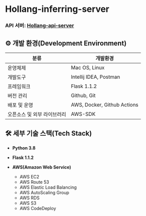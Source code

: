 # Hollang-inferring-server

### API 서버: [Hollang-api-server](https://github.com/swyg-goorm/api_server)

## ⚙️ 개발 환경(Development Environment)

| 분류 | 개발환경                        | 
|---|-----------------------------|
| 운영체제 | Mac OS, Linux               |
| 개발도구 | Intellij IDEA, Postman      |
| 프레임워크 | Flask 1.1.2                      |
| 버전 관리 | Github, Git                 |
| 배포 및 운영 | AWS, Docker, Github Actions |
| 오픈소스 및 외부 라이브러리 | AWS-SDK                     |

## 🛠 세부 기술 스택(Tech Stack)

- **Python 3.8**
- **Flask 1.1.2**

- **AWS(Amazon Web Service)**
    - AWS EC2
    - AWS Route 53
    - AWS Elastic Load Balancing
    - AWS AutoScaling Group
    - AWS RDS
    - AWS S3
    - AWS CodeDeploy